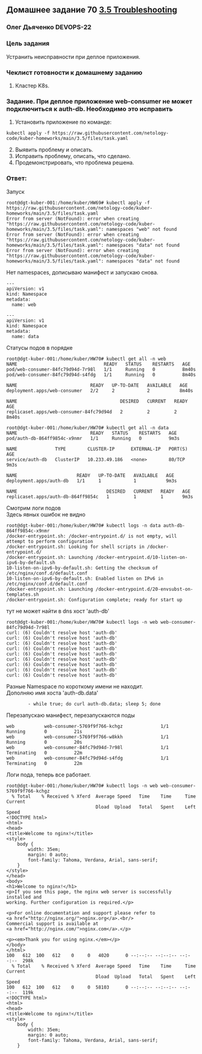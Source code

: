 ## Домашнее задание 70 [3.5 Troubleshooting](https://github.com/netology-code/kuber-homeworks/blob/main/3.5/3.5.md)

### Олег Дьяченко DEVOPS-22

### Цель задания

Устранить неисправности при деплое приложения.

### Чеклист готовности к домашнему заданию

1. Кластер K8s.

### Задание. При деплое приложение web-consumer не может подключиться к auth-db. Необходимо это исправить

1. Установить приложение по команде:
```shell
kubectl apply -f https://raw.githubusercontent.com/netology-code/kuber-homeworks/main/3.5/files/task.yaml
```
2. Выявить проблему и описать.
3. Исправить проблему, описать, что сделано.
4. Продемонстрировать, что проблема решена.


### Ответ:

Запуск
```
root@dgt-kuber-001:/home/kuber/HW69# kubectl apply -f https://raw.githubusercontent.com/netology-code/kuber-homeworks/main/3.5/files/task.yaml
Error from server (NotFound): error when creating "https://raw.githubusercontent.com/netology-code/kuber-homeworks/main/3.5/files/task.yaml": namespaces "web" not found
Error from server (NotFound): error when creating "https://raw.githubusercontent.com/netology-code/kuber-homeworks/main/3.5/files/task.yaml": namespaces "data" not found
Error from server (NotFound): error when creating "https://raw.githubusercontent.com/netology-code/kuber-homeworks/main/3.5/files/task.yaml": namespaces "data" not found
```

Нет namespaces, дописываю манифест и запускаю снова.

```
---
apiVersion: v1
kind: Namespace
metadata:
  name: web

---
apiVersion: v1
kind: Namespace
metadata:
  name: data
```

Статусы подов в порядке
```
root@dgt-kuber-001:/home/kuber/HW70# kubectl get all -n web
NAME                                READY   STATUS    RESTARTS   AGE
pod/web-consumer-84fc79d94d-7r98l   1/1     Running   0          8m40s
pod/web-consumer-84fc79d94d-s4fdg   1/1     Running   0          8m40s

NAME                           READY   UP-TO-DATE   AVAILABLE   AGE
deployment.apps/web-consumer   2/2     2            2           8m40s

NAME                                      DESIRED   CURRENT   READY   AGE
replicaset.apps/web-consumer-84fc79d94d   2         2         2       8m40s
```

```
root@dgt-kuber-001:/home/kuber/HW70# kubectl get all -n data
NAME                           READY   STATUS    RESTARTS   AGE
pod/auth-db-864ff9854c-x9nmr   1/1     Running   0          9m3s

NAME              TYPE        CLUSTER-IP      EXTERNAL-IP   PORT(S)   AGE
service/auth-db   ClusterIP   10.233.49.186   <none>        80/TCP    9m3s

NAME                      READY   UP-TO-DATE   AVAILABLE   AGE
deployment.apps/auth-db   1/1     1            1           9m3s

NAME                                 DESIRED   CURRENT   READY   AGE
replicaset.apps/auth-db-864ff9854c   1         1         1       9m3s
```

Смотрим логи подов  
Здесь явных ошибок не видно
```
root@dgt-kuber-001:/home/kuber/HW70# kubectl logs -n data auth-db-864ff9854c-x9nmr
/docker-entrypoint.sh: /docker-entrypoint.d/ is not empty, will attempt to perform configuration
/docker-entrypoint.sh: Looking for shell scripts in /docker-entrypoint.d/
/docker-entrypoint.sh: Launching /docker-entrypoint.d/10-listen-on-ipv6-by-default.sh
10-listen-on-ipv6-by-default.sh: Getting the checksum of /etc/nginx/conf.d/default.conf
10-listen-on-ipv6-by-default.sh: Enabled listen on IPv6 in /etc/nginx/conf.d/default.conf
/docker-entrypoint.sh: Launching /docker-entrypoint.d/20-envsubst-on-templates.sh
/docker-entrypoint.sh: Configuration complete; ready for start up
```

тут не может найти в dns хост 'auth-db'
```
root@dgt-kuber-001:/home/kuber/HW70# kubectl logs -n web web-consumer-84fc79d94d-7r98l
curl: (6) Couldn't resolve host 'auth-db'
curl: (6) Couldn't resolve host 'auth-db'
curl: (6) Couldn't resolve host 'auth-db'
curl: (6) Couldn't resolve host 'auth-db'
curl: (6) Couldn't resolve host 'auth-db'
curl: (6) Couldn't resolve host 'auth-db'
curl: (6) Couldn't resolve host 'auth-db'
curl: (6) Couldn't resolve host 'auth-db'
curl: (6) Couldn't resolve host 'auth-db'
```
  
Разные Namespace по короткому имени не находит.  
Дополняю имя хоста 'auth-db.data'

```
        - while true; do curl auth-db.data; sleep 5; done
```

Перезапускаю манифест, перезапускаются поды
```
web           web-consumer-5769f9f766-kchgz              1/1     Running       0          21s
web           web-consumer-5769f9f766-w8kkh              1/1     Running       0          20s
web           web-consumer-84fc79d94d-7r98l              1/1     Terminating   0          22m
web           web-consumer-84fc79d94d-s4fdg              1/1     Terminating   0          22m
```

Логи пода, теперь все работает.
```
root@dgt-kuber-001:/home/kuber/HW70# kubectl logs -n web web-consumer-5769f9f766-kchgz
  % Total    % Received % Xferd  Average Speed   Time    Time     Time  Current
                                 Dload  Upload   Total   Spent    Left  Speed
<!DOCTYPE html>
<html>
<head>
<title>Welcome to nginx!</title>
<style>
    body {
        width: 35em;
        margin: 0 auto;
        font-family: Tahoma, Verdana, Arial, sans-serif;
    }
</style>
</head>
<body>
<h1>Welcome to nginx!</h1>
<p>If you see this page, the nginx web server is successfully installed and
working. Further configuration is required.</p>

<p>For online documentation and support please refer to
<a href="http://nginx.org/">nginx.org</a>.<br/>
Commercial support is available at
<a href="http://nginx.com/">nginx.com</a>.</p>

<p><em>Thank you for using nginx.</em></p>
</body>
</html>
100   612  100   612    0     0   4020      0 --:--:-- --:--:-- --:--:--  298k
  % Total    % Received % Xferd  Average Speed   Time    Time     Time  Current
                                 Dload  Upload   Total   Spent    Left  Speed
100   612  100   612    0     0  58103      0 --:--:-- --:--:-- --:--:--  119k
<!DOCTYPE html>
<html>
<head>
<title>Welcome to nginx!</title>
<style>
    body {
        width: 35em;
        margin: 0 auto;
        font-family: Tahoma, Verdana, Arial, sans-serif;
    }

```

